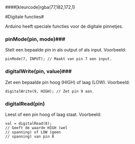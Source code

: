 ####[kleurcode]rgba(77,182,172,1)

#Digitale functies#

Arduino heeft speciale functies voor de digitale pinnetjes.

### pinMode(pin, mode)###

Stelt een bepaalde pin in als output of als input.
Voorbeeld:

``` ArduinoC++
pinMode(7, INPUT); // Maakt van pin 7 een input. 
```
### digitalWrite(pin, value)###

Zet een bepaalde pin hoog (HIGH) of laag (LOW).
Voorbeeld:

``` ArduinoC++
digitalWrite(9, HIGH); // Zet pin 9 aan.
```

### digitalRead(pin)

Leest of een pin hoog of laag staat.
Voorbeeld:

``` ArduinoC++
val = digitalRead(8);
// Geeft de waarde HIGH (wel
// spanning) of LOW (geen
// spanning) van pin 8
```